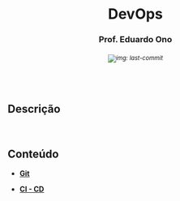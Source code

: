 <h1 align="center">DevOps</h1>
<h3 align="center">Prof. Eduardo Ono</h3>
<h6 align="center"><sup><img src="https://img.shields.io/github/last-commit/eduardo-ono/DevOps" alt="img: last-commit"></sup></h6>

&nbsp;

## Descrição

&nbsp;

## Conteúdo

* [__Git__](./)

* [__CI - CD__](./conteudo/ci-cd/)

&nbsp;
